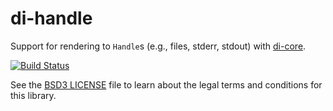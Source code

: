 # di-handle

Support for rendering to `Handle`s (e.g., files, stderr, stdout) with
[di-core](https://hackage.haskell.org/package/di-core).

[![Build Status](https://travis-ci.org/k0001/di.svg?branch=master)](https://travis-ci.org/k0001/di)

See the [BSD3 LICENSE](https://github.com/k0001/di/blob/master/di-handle/LICENSE.txt)
file to learn about the legal terms and conditions for this library.

